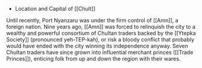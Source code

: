 - Location and Capital of [[Chult]]

Until recently, Port Nyanzaru was under the firm control of [[Amn]], a foreign nation. Nine years ago, [[Amn]] was forced to relinquish the city to a wealthy and powerful consortium of Chultan traders backed by the [[Ytepka Society]] (pronounced yeh-TEP-kah), or risk a bloody conflict that probably would have ended with the city winning its independence anyway. Seven Chultan traders have since grown into influential merchant princes ([[Trade Princes]]), enticing folk from up and down the region with their wares.